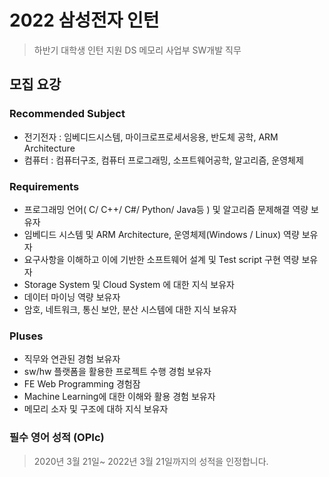 # 2022 삼성전자 인턴
> 하반기 대학생 인턴 지원
> DS 메모리 사업부 SW개발 직무

## 모집 요강
### Recommended Subject
* 전기전자 : 임베디드시스템, 마이크로프로세서응용, 반도체 공학, ARM Architecture
* 컴퓨터 : 컴퓨터구조, 컴퓨터 프로그래밍, 소프트웨어공학, 알고리즘, 운영체제

### Requirements
* 프로그래밍 언어( C/ C++/ C#/ Python/ Java등 ) 및 알고리즘 문제해결 역량 보유자
* 임베디드 시스템 및 ARM Architecture, 운영체제(Windows / Linux) 역량 보유자
* 요구사항을 이해하고 이에 기반한 소프트웨어 설계 및 Test script 구현 역량 보유자
* Storage System 및 Cloud System 에 대한 지식 보유자
* 데이터 마이닝 역량 보유자
* 암호, 네트워크, 통신 보안, 분산 시스템에 대한 지식 보유자

### Pluses
* 직무와 연관된 경험 보유자
* sw/hw 플랫폼을 활용한 프로젝트 수행 경험 보유자
* FE Web Programming 경험잠
* Machine Learning에 대한 이해와 활용 경험 보유자
* 메모리 소자 및 구조에 대하 지식 보유자

### 필수 영어 성적 (OPIc)
> 2020년 3월 21일~ 2022년 3월 21일까지의 성적을 인정합니다.
